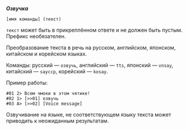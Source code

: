 *__Озвучка__*

```
[имя команды] (текст)
```

`текст` может быть в прикреплённом ответе и не должен быть пустым. Префикс необязателен.

Преобразование текста в речь на русском, английском, японском, китайском и корейском языках.

Команды: русский — `озвучь`, английский — `tts`, японский — `vnsay`, китайский — `sayccp`, корейский — `kosay`.

Пример работы:

```
#01 2> Всем чмоки в этом чятике!
#02 1> [>>01] озвучь
#03 A> [>>02] [Voice message]
```

Озвучивание на языке, не соответствующем языку текста может приводить к неожиданным результатам.
